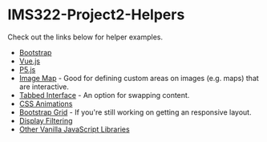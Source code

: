 # IMS322-Project2-Helpers
Check out the links below for helper examples.

- [Bootstrap](Bootstrap)
- [Vue.js](Vue)
- [P5.js](P5)
- [Image Map](ImageMap) - Good for defining custom areas on images (e.g. maps) that are interactive.
- [Tabbed Interface](TabbedInterface) - An option for swapping content.
- [CSS Animations](CSSAnimations)
- [Bootstrap Grid](BootstrapGrid) - If you're still working on getting an responsive layout.
- [Display Filtering](DisplayFiltering)
- [Other Vanilla JavaScript Libraries](Libraries)
